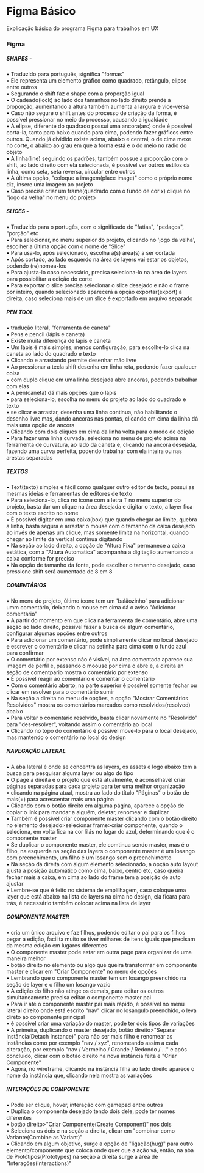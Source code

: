# Figma Básico
Explicação básica do programa Figma para trabalhos em UX
<h3>Figma</h3>
<h5>SHAPES -</h5>
• Traduzido para português, significa "formas"
<br>
• Ele representa um elemento gráfico como quadrado, retângulo, elipse entre outros
<br>
• Segurando o shift faz o shape com a proporção igual
<br>
• O cadeado(lock) ao lado dos tamanhos no lado direito prende a proporção, aumentando a altura também aumenta a largura e vice-versa
<br>
• Caso não segure o shift antes do processo de criação da forma, é possível pressionar no meio do processo, causando a igualdade
<br>
• A elipse, diferente do quadrado possui uma ancora(arc) onde é possível corta-la, tanto para baixo quando para cima, podendo fazer gráficos entre outros. Quando já dividido existe acima, abaixo e central, o de cima mexe no corte, o abaixo ao grau em que a forma está e o do meio no radio do objeto
<br>
• A linha(line) seguindo os padrões, também possue a proporção com o shift, ao lado direito com ela selecionada, é possível ver outros estilos da linha, como seta, seta reversa, circular entre outros
<br>
• A última opção, "coloque a imagem(place image)" como o próprio nome diz, insere uma imagem ao projeto
<br>
• Caso precise criar um frame(quadrado com o fundo de cor x) clique no "jogo da velha" no menu do projeto
<h5>SLICES -</h5>
• Traduzido para o portugês, com o significado de "fatias", "pedaços", "porção" etc
<br>
• Para selecionar, no menu superior do projeto, clicando no 'jogo da velha', escolher a última opção com o nome de "Slice" 
<br>
• Para usa-lo, após selecionado, escolha a(s) área(s) a ser cortada
<br>
• Após cortado, ao lado esquerdo na área de layers vai estar os objetos, podendo (re)nomea-los
<br>
• Para ajusta-lo caso necessário, precisa seleciona-lo na área de layers para possibilitar a edição do corte
<br>
• Para exportar o slice precisa selecionar o slice desejado e não o frame por inteiro, quando selecionado aparecerá a opção exportar(export) a direita, caso seleciona mais de um slice é exportado em arquivo separado
<br>
<h5>PEN TOOL</h5>
• tradução literal, "ferramenta de caneta"
<br>
• Pens e pencil (lápis e caneta)
<br>
• Existe muita diferença de lápis e caneta
<br>
• Um lápis é mais simples, menos configuração, para escolhe-lo clica na caneta ao lado do quadrado e texto
<br>
• Clicando e arrastando permite desenhar mão livre
<br>
• Ao pressionar a tecla shift desenha em linha reta, podendo fazer qualquer coisa
<br>
• com duplo clique em uma linha desejada abre ancoras, podendo trabalhar com elas
<br>
• A pen(caneta) dá mais opções que o lápis
<br>
• para seleciona-lo, escolha no menu do projeto ao lado do quadrado e texto
<br>
• se clicar e arrastar, desenha uma linha continua, não habilitando o desenho livre mas, dando ancoras nas pontas, clicando em cima da linha dá mais uma opção de ancora
<br>
• Clicando com dois cliques em cima da linha volta para o modo de edição
<br>
• Para fazer uma linha curvada, seleciona no menu de projeto acima na ferramenta de curvatura, ao lado da caneta e, clicando na ancora desejada, fazendo uma curva perfeita, podendo trabalhar com ela inteira ou nas arestas separadas
<br>
<h5>TEXTOS</h5>
• Text(texto) simples e fácil como qualquer outro editor de texto, possui as mesmas ideias e ferramentas de editores de texto
<br>
• Para seleciona-lo, clica no ícone com a letra T no menu superior do projeto, basta dar um clique na área desejada e digitar o texto, a layer fica com o texto escrito no nome
<br>
• É possível digitar em uma caixa(box) que quando chegar ao limite, quebra a linha, basta segura e arrastar o mouse com o tamanho da caixa desejado ao invés de apenas um clique, mas somente limita na horizontal, quando chegar ao limite da vertical continua digitando
<br>
• Na seção ao lado direito, a opção de "Altura Fixa" permanece a caixa estática, com a "Altura Automatica" acompanha a digitação aumentando a caixa conforme for preciso
<br>
• Na opção de tamanho da fonte, pode escolher o tamanho desejado, caso pressione shift será aumentado de 8 em 8
<br>
<h5>COMENTÁRIOS</h5>
• No menu do projeto, último ícone tem um 'balãozinho' para adicionar umm comentário, deixando o mouse em cima dá o aviso "Adicionar comentário"
<br>
• A partir do momento em que clica na ferramenta de comentário, abre uma seção ao lado direito, possível fazer a busca de algum comentário, configurar algumas opções entre outros
<br>
• Para adicionar um comentário, pode simplismente clicar no local desejado e escrever o comentário e clicar na setinha para cima com o fundo azul para confirmar
<br>
• O comentário por extenso não é visível, na área comentada aparece sua imagem de perfil e, passando o moouse por cima o abre e, a direita an seção de comentpario mostra o comentário por extenso
<br>
• É possível reagir ao comentário e comentar o comentário
<br>
• Com o comentário aberto, na parte superior é possível somente fechar ou clicar em resolver para o comentário sumir
<br>
•  Na seção a direita no menu de opções, a opção "Mostrar Comentários Resolvidos" mostra os comentários marcados como resolvidos(resolved) abaixo
<br>
• Para voltar o comentário resolvido, basta clicar novamente no "Resolvido" para "des-resolver", voltando assim o comentário ao local
<br>
• Clicando no topo do comentário é possível move-lo para o local desejado, mas mantendo o comentário no local do design
<br>
<h5>NAVEGAÇÃO LATERAL</h5>
• A aba lateral é onde se concentra as layers, os assets e logo abaixo tem a busca para pesquisar alguma layer ou algo do tipo
<br>
• O page a direita é o projeto que está atualmente, é aconselhável criar páginas separadas para cada projeto para ter uma melhor organização
<br>
• clicando na página atual, mostra ao lado do título "Páginas" o botão de mais(+) para acrescentar mais uma página
<br>
• Clicando com o botão direito em alguma página, aparece a opção de copiar o link para mandar a alguém, deletar, renomear e duplicar
<br>
• Também é possível criar componente master clicando com o botão direito no elemento desejado>selecionar frame>criar componente, quando o seleciona, em volta fica na cor lilás no lugar do azul, determinando que é o componente master
<br>
• Se duplicar o componente master, ele comtinua sendo master, mas é o filho, na esquerda na seção das layers o componente master é um losango com preenchimento, um filho é um losango sem o preenchimento
<br>
• Na seção da direita com algum elemento selecionado, a opção auto layout ajusta a posição automático como cima, baixo, centro etc, caso queira fechar mais a caixa, em cima ao lado do frame tem a posição de auto ajustar
<br>
• Lembre-se que é feito no sistema de emplilhagem, caso coloque uma layer que está abaixo na lista de layers na cima no design, ela ficara para trás, é necessário também colocar acima na lista de layer
<h5>COMPONENTE MASTER</h5>
• cria um único arquivo e faz filhos, podendo editar o pai para os filhos pegar a edição, facilita muito se tiver milhares de itens iguais que precisam da mesma edição em lugares diferentes
<br>
• O componente master pode estar em outra page para organizar de uma maneira melhor
<br>
• botão direito no elemento ou algo que queira transformar em componente master e clicar em "Criar Componente" no menu de opções
<br>
• Lembrando que o componente master tem um losango preenchido na seção de layer e o filho um losango vazio
<br>
• A edição do filho não atinge os demais, para editar os outros simultaneamente precisa editar o componente master pai
<br>
• Para ir até o componente master pai mais rápido, é possível no menu lateral direito onde está escrito "nav" clicar no losangulo preenchido, o leva direto ao componente principal
<br>
• é possível criar uma variação do master, pode ter dois tipos de variações
<br>
• A primeira, duplicando o master desejado, botão direito>"Separar Instância(Detach Instance)" para não ser mais filho e renomear as instâncias como por exemplo "nav / xyz", renomeando assim a cada alteração, por exemplo "nav / Vermelho / Grande / Redondo / ..." e após concluído, clicar com o botão direito na nova instância feita e "Criar Componente"
<br>
• Agora, no wireframe, clicando na instância filha ao lado direito aparece o nome da instância que, clicando nela mostra as variações
<br>
<h5>INTERAÇÕES DE COMPONENTE</h5>
• Pode ser clique, hover, interação com gamepad entre outros
<br>
• Duplica o componente desejado tendo dois dele, pode ter nomes diferentes
<br>
• botão direito>"Criar Componente(Create Component)" nos dois
<br>
• Seleciona os dois e na seção a direita, clicar em "combinar como Variante(Combine as Variant)"
<br>
• Clicando em algum objetivo, surge a opção de "ligação(hug)" para outro elemento/componente que coloca onde quer que a ação vá, então, na aba de Protótipos(Prototypes) na seção a direita surge a área de "Interações(Interactions)" 